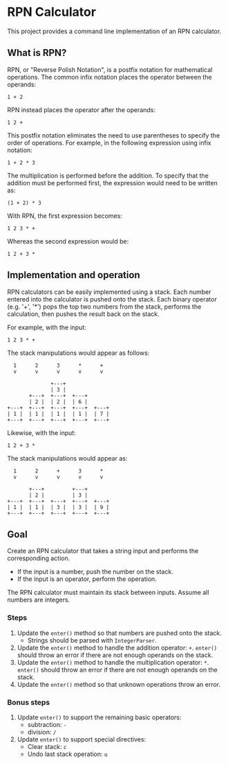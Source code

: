 # RPN Calculator

This project provides a command line implementation of an RPN calculator.

## What is RPN?

RPN, or "Reverse Polish Notation", is a postfix notation for mathematical
operations. The common infix notation places the operator between the operands:

    1 + 2

RPN instead places the operator after the operands:

    1 2 +

This postfix notation eliminates the need to use parentheses to specify the
order of operations. For example, in the following expression using infix
notation:

    1 + 2 * 3

The multiplication is performed before the addition. To specify that the
addition must be performed first, the expression would need to be written as:

    (1 + 2) * 3

With RPN, the first expression becomes:

    1 2 3 * +

Whereas the second expression would be:

    1 2 + 3 *

## Implementation and operation

RPN calculators can be easily implemented using a stack. Each number entered
into the calculator is pushed onto the stack. Each binary operator (e.g. '+',
'*') pops the top two numbers from the stack, performs the calculation, then
pushes the result back on the stack.

For example, with the input:

    1 2 3 * +

The stack manipulations would appear as follows:

      1      2      3      *      +
      v      v      v      v      v

                  +---+
                  | 3 |
           +---+  +---+  +---+
           | 2 |  | 2 |  | 6 |
    +---+  +---+  +---+  +---+  +---+
    | 1 |  | 1 |  | 1 |  | 1 |  | 7 |
    +---+  +---+  +---+  +---+  +---+

Likewise, with the input:

    1 2 + 3 *

The stack manipulations would appear as:

      1      2      +      3      *
      v      v      v      v      v

           +---+         +---+
           | 2 |         | 3 |
    +---+  +---+  +---+  +---+  +---+
    | 1 |  | 1 |  | 3 |  | 3 |  | 9 |
    +---+  +---+  +---+  +---+  +---+

## Goal

Create an RPN calculator that takes a string input and performs the
corresponding action.

- If the input is a number, push the number on the stack.
- If the input is an operator, perform the operation.

The RPN calculator must maintain its stack between inputs. Assume all numbers
are integers.

### Steps

1. Update the `enter()` method so that numbers are pushed onto the stack.
    - Strings should be parsed with `IntegerParser`.
2. Update the `enter()` method to handle the addition operator: `+`. `enter()`
   should throw an error if there are not enough operands on the stack.
3. Update the `enter()` method to handle the multiplication operator: `*`.
   `enter()` should throw an error if there are not enough operands on the
   stack.
4. Update the `enter()` method so that unknown operations throw an error.

### Bonus steps

1. Update `enter()` to support the remaining basic operators:
    - subtraction: `-`
    - division: `/`
2. Update `enter()` to support special directives:
    - Clear stack: `c`
    - Undo last stack operation: `u`
